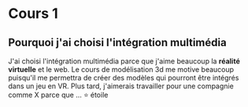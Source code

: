 # Cours 1
## Pourquoi j'ai choisi l'intégration multimédia
J'ai choisi l'intégration multimédia parce que j'aime beaucoup la **réalité virtuelle** et le web. Le cours de modélisation 3d me motive beaucoup puisqu'il me permettra de créer des modèles qui pourront être intégrés dans un jeu en VR. Plus tard, j'aimerais travailler pour une compagnie comme X parce que ... 
:star: étoile
